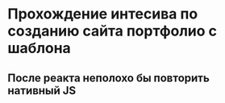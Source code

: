 # Прохождение интесива по созданию сайта портфолио с шаблона

## После реакта неполохо бы повторить нативный JS
